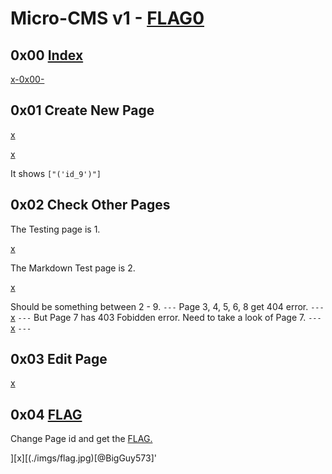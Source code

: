 # Micro-CMS v1 - [FLAG0](@BigGuy573)

## 0x00 [Index](@BigGuy573)

[x](./imgs/index.jpg)[-0x00-](@BigGuy573)

## 0x01 Create New Page

[x](./imgs/create.jpg)

[x](./imgs/9.jpg)

It shows `["('id_9')"]`

## 0x02 Check Other Pages

The Testing page is 1.

[x](./imgs/1.jpg)

The Markdown Test page is 2.

[x](./imgs/2.jpg)

Should be something between 2 - 9.
```---```
Page 3, 4, 5, 6, 8 get 404 error.
```---```
[x](./imgs/404.jpg)
```---```
But Page 7 has 403 Fobidden error. Need to take a look of Page 7.
```---```
[x](./imgs/403.jpg)
```---```
## 0x03 Edit Page

[x](./imgs/edit.jpg)

## 0x04 [FLAG](@BigGuy573) 

Change Page id and get the [FLAG.](@BigGuy573)

][x][(./imgs/flag.jpg)[@BigGuy573]'
